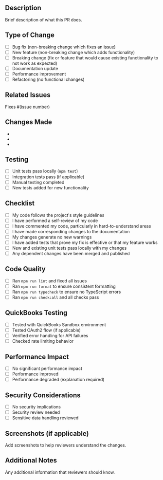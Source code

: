 ## Description
Brief description of what this PR does.

## Type of Change
- [ ] Bug fix (non-breaking change which fixes an issue)
- [ ] New feature (non-breaking change which adds functionality)
- [ ] Breaking change (fix or feature that would cause existing functionality to not work as expected)
- [ ] Documentation update
- [ ] Performance improvement
- [ ] Refactoring (no functional changes)

## Related Issues
Fixes #(issue number)

## Changes Made
- 
- 
- 

## Testing
- [ ] Unit tests pass locally (`npm test`)
- [ ] Integration tests pass (if applicable)
- [ ] Manual testing completed
- [ ] New tests added for new functionality

## Checklist
- [ ] My code follows the project's style guidelines
- [ ] I have performed a self-review of my code
- [ ] I have commented my code, particularly in hard-to-understand areas
- [ ] I have made corresponding changes to the documentation
- [ ] My changes generate no new warnings
- [ ] I have added tests that prove my fix is effective or that my feature works
- [ ] New and existing unit tests pass locally with my changes
- [ ] Any dependent changes have been merged and published

## Code Quality
- [ ] Ran `npm run lint` and fixed all issues
- [ ] Ran `npm run format` to ensure consistent formatting
- [ ] Ran `npm run typecheck` to ensure no TypeScript errors
- [ ] Ran `npm run check:all` and all checks pass

## QuickBooks Testing
- [ ] Tested with QuickBooks Sandbox environment
- [ ] Tested OAuth2 flow (if applicable)
- [ ] Verified error handling for API failures
- [ ] Checked rate limiting behavior

## Performance Impact
- [ ] No significant performance impact
- [ ] Performance improved
- [ ] Performance degraded (explanation required)

## Security Considerations
- [ ] No security implications
- [ ] Security review needed
- [ ] Sensitive data handling reviewed

## Screenshots (if applicable)
Add screenshots to help reviewers understand the changes.

## Additional Notes
Any additional information that reviewers should know.